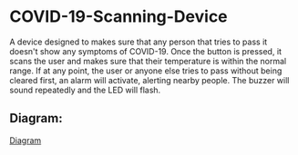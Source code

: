 # COVID-19-Scanning-Device
A device designed to makes sure that any person that tries to pass it
doesn't show any symptoms of COVID-19. Once the button is pressed, it 
scans the user and makes sure that their temperature is within the normal
range. If at any point, the user or anyone else tries to pass without 
being cleared first, an alarm will activate, alerting nearby people. 
The buzzer will sound repeatedly and the LED will flash.

## Diagram:
[Diagram](/diagram.png)
